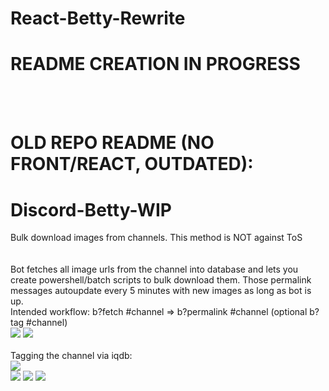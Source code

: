 # React-Betty-Rewrite
# README CREATION IN PROGRESS 
<br><br>
# OLD REPO README (NO FRONT/REACT, OUTDATED):
# Discord-Betty-WIP
Bulk download images from channels. This method is NOT against ToS <br>
<br> <br>
Bot fetches all image urls from the channel into database and lets you create powershell/batch scripts to bulk download them. Those permalink messages autoupdate every 5 minutes with new images as long as bot is up.<br>
Intended workflow: b?fetch #channel => b?permalink #channel (optional b?tag #channel)
<br> <img src="https://cdn.discordapp.com/attachments/282208855289495554/691463036531114104/aa.png">
<img src="https://cdn.discordapp.com/attachments/282208855289495554/691462583114530858/unknown.png">
<br><br>Tagging the channel via iqdb:<br>
<img src="https://cdn.discordapp.com/attachments/282208855289495554/691462240154419250/unknown.png"> <br>
<img src="https://cdn.discordapp.com/attachments/332062229925199872/691121320389378190/unknown.png">
<img src="https://cdn.discordapp.com/attachments/407270101880930304/691299542620045322/unknown.png">
<img src="https://cdn.discordapp.com/attachments/332062229925199872/691121524777943040/unknown.png">
